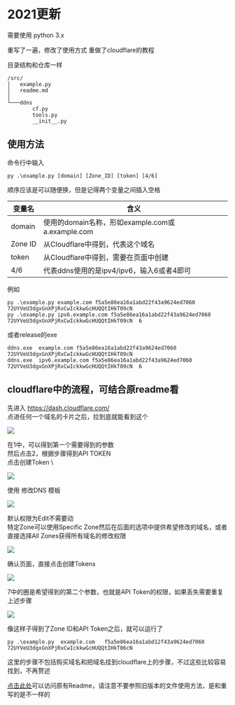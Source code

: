 # 2021更新
需要使用 python 3.x

重写了一遍，修改了使用方式
重做了cloudflare的教程

目录结构和仓库一样

    /src/
    │   example.py
    │   readme.md
    │
    └───ddns
            cf.py
            tools.py
            __init__.py

## 使用方法
命令行中输入

    py .\example.py [domain] [Zone_ID] [token] [4/6]

顺序应该是可以随便换，但是记得两个变量之间插入空格

|变量名|含义|
|---|---|
|domain|使用的domain名称，形如example.com或a.example.com|
|Zone ID|从Cloudflare中得到，代表这个域名|
|token|从Cloudflare中得到，需要在页面中创建|
|4/6|代表ddns使用的是ipv4/ipv6，输入6或者4即可|

例如

    py .\example.py example.com f5a5e86ea16a1abd22f43a9624ed7060 72UYVeU3dgxGnXPjRxCwIckkwGcHUQQtIHkT09cN     
    py .\example.py ipv6.example.com f5a5e86ea16a1abd22f43a9624ed7060 72UYVeU3dgxGnXPjRxCwIckkwGcHUQQtIHkT09cN  6

或者release的exe

    ddns.exe  example.com f5a5e86ea16a1abd22f43a9624ed7060 72UYVeU3dgxGnXPjRxCwIckkwGcHUQQtIHkT09cN     
    ddns.exe  ipv6.example.com f5a5e86ea16a1abd22f43a9624ed7060 72UYVeU3dgxGnXPjRxCwIckkwGcHUQQtIHkT09cN  6

## cloudflare中的流程，可结合原readme看
先进入 https://dash.cloudflare.com/  \
点进任何一个域名的卡片之后，拉到底就能看到这个

![](https://p.sda1.dev/3/8982d2b3e67b1c85ad5184eaff682bb4/)

在1中，可以得到第一个需要得到的参数 \
然后点击2，根据步骤得到API TOKEN \
点击创建Token \

![](https://p.sda1.dev/3/d330ceaf4802758135a91b575d7ce387/)

使用 修改DNS 模板

![](https://p.sda1.dev/3/80b089fe203503ea078c8bc5aa8a55bc/)

默认权限为Edit不需要动 \
特定Zone可以使用Specific Zone然后在后面的选项中提供希望修改的域名，或者直接选择All Zones获得所有域名的修改权限

![](https://p.sda1.dev/3/8d9097e723e5b1fbf4a958409f2b6725/)

确认页面，直接点击创建Tokens

![](https://p.sda1.dev/3/27c23539ecf67360870168890d501b92/)

7中的圈是希望得到的第二个参数，也就是API Token的权限，如果丢失需要重复上述步骤

![](https://p.sda1.dev/3/2d6d04c66299c21ff01382eb49dc2424/)

像这样子得到了Zone ID和API Token之后，就可以运行了

    py .\example.py  example.com   f5a5e86ea16a1abd12f43a9624ed7060   72UYVeU3dgxGnXPjRxCwIckkwGcHUQQtIHkT06cN

这里的步骤不包括购买域名和把域名挂到cloudflare上的步骤，不过这些比较容易找到，不再赘述

[点击此处](readme.old.md)可以访问原有Readme，请注意不要参照旧版本的文件使用方法，是和重写的是不一样的
